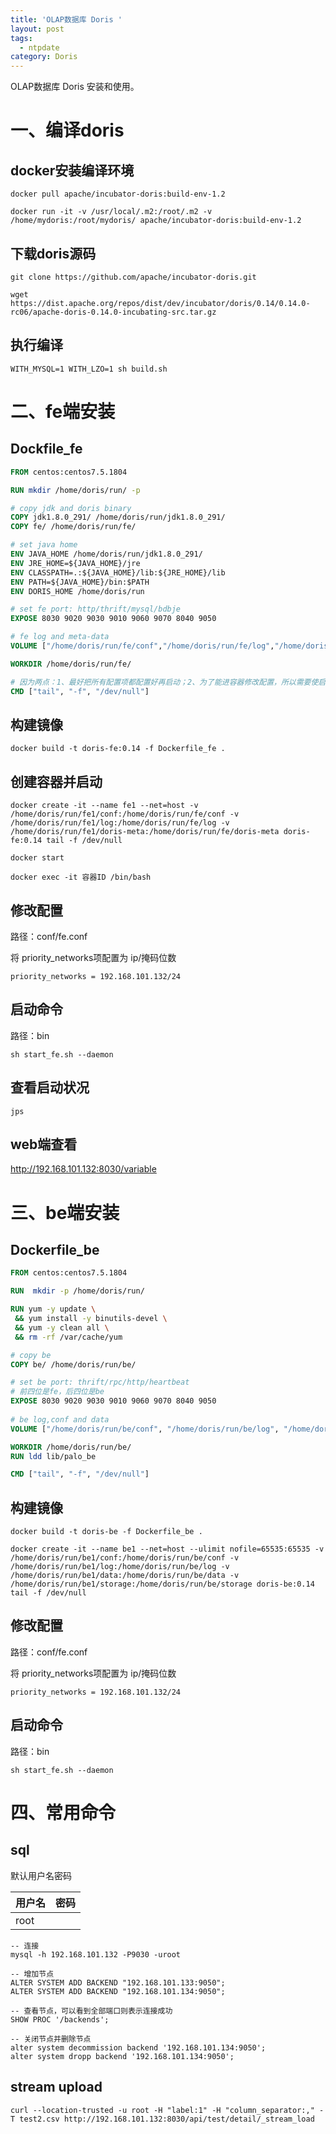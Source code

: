 ```yaml
---
title: 'OLAP数据库 Doris '
layout: post
tags:
  - ntpdate 
category: Doris 
---
```

OLAP数据库 Doris  安装和使用。

<!--more-->

# 一、编译doris

## docker安装编译环境

```
docker pull apache/incubator-doris:build-env-1.2

docker run -it -v /usr/local/.m2:/root/.m2 -v /home/mydoris:/root/mydoris/ apache/incubator-doris:build-env-1.2
```

## 下载doris源码

```
git clone https://github.com/apache/incubator-doris.git

wget https://dist.apache.org/repos/dist/dev/incubator/doris/0.14/0.14.0-rc06/apache-doris-0.14.0-incubating-src.tar.gz
```

## 执行编译

```
WITH_MYSQL=1 WITH_LZO=1 sh build.sh
```



# 二、fe端安装

## Dockfile_fe

```dockerfile
FROM centos:centos7.5.1804

RUN mkdir /home/doris/run/ -p

# copy jdk and doris binary
COPY jdk1.8.0_291/ /home/doris/run/jdk1.8.0_291/
COPY fe/ /home/doris/run/fe/

# set java home
ENV JAVA_HOME /home/doris/run/jdk1.8.0_291/
ENV JRE_HOME=${JAVA_HOME}/jre
ENV CLASSPATH=.:${JAVA_HOME}/lib:${JRE_HOME}/lib
ENV PATH=${JAVA_HOME}/bin:$PATH
ENV DORIS_HOME /home/doris/run

# set fe port: http/thrift/mysql/bdbje
EXPOSE 8030 9020 9030 9010 9060 9070 8040 9050

# fe log and meta-data
VOLUME ["/home/doris/run/fe/conf","/home/doris/run/fe/log","/home/doris/run/fe/doris-meta"]

WORKDIR /home/doris/run/fe/

# 因为两点：1、最好把所有配置项都配置好再启动；2、为了能进容器修改配置，所以需要使启动容器后容器不立马退出，所以配置了一个能一直运行的命令
CMD ["tail", "-f", "/dev/null"]
```

## 构建镜像

```
docker build -t doris-fe:0.14 -f Dockerfile_fe .
```

## 创建容器并启动

```
docker create -it --name fe1 --net=host -v /home/doris/run/fe1/conf:/home/doris/run/fe/conf -v /home/doris/run/fe1/log:/home/doris/run/fe/log -v /home/doris/run/fe1/doris-meta:/home/doris/run/fe/doris-meta doris-fe:0.14 tail -f /dev/null

docker start

docker exec -it 容器ID /bin/bash
```

## 修改配置

路径：conf/fe.conf

将 priority_networks项配置为 ip/掩码位数

```
priority_networks = 192.168.101.132/24
```

## 启动命令

路径：bin

```
sh start_fe.sh --daemon
```

## 查看启动状况

```
jps
```

## web端查看

http://192.168.101.132:8030/variable

# 三、be端安装

## Dockerfile_be

```dockerfile
FROM centos:centos7.5.1804

RUN  mkdir -p /home/doris/run/

RUN yum -y update \
 && yum install -y binutils-devel \
 && yum -y clean all \
 && rm -rf /var/cache/yum

# copy be
COPY be/ /home/doris/run/be/

# set be port: thrift/rpc/http/heartbeat
# 前四位是fe，后四位是be
EXPOSE 8030 9020 9030 9010 9060 9070 8040 9050
 
# be log,conf and data
VOLUME ["/home/doris/run/be/conf", "/home/doris/run/be/log", "/home/doris/run/be/data/","/home/doris/run/be/storage/"]

WORKDIR /home/doris/run/be/
RUN ldd lib/palo_be

CMD ["tail", "-f", "/dev/null"]
```

## 构建镜像

```
docker build -t doris-be -f Dockerfile_be .

docker create -it --name be1 --net=host --ulimit nofile=65535:65535 -v /home/doris/run/be1/conf:/home/doris/run/be/conf -v /home/doris/run/be1/log:/home/doris/run/be/log -v /home/doris/run/be1/data:/home/doris/run/be/data -v /home/doris/run/be1/storage:/home/doris/run/be/storage doris-be:0.14 tail -f /dev/null
```

## 修改配置

路径：conf/fe.conf

将 priority_networks项配置为 ip/掩码位数

```
priority_networks = 192.168.101.132/24
```

## 启动命令

路径：bin

```
sh start_fe.sh --daemon
```

# 四、常用命令

## sql

默认用户名密码

| 用户名 | 密码 |
| ------ | ---- |
| root   |      |



```mysql
-- 连接
mysql -h 192.168.101.132 -P9030 -uroot

-- 增加节点
ALTER SYSTEM ADD BACKEND "192.168.101.133:9050";
ALTER SYSTEM ADD BACKEND "192.168.101.134:9050";

-- 查看节点，可以看到全部端口则表示连接成功
SHOW PROC '/backends';

-- 关闭节点并删除节点
alter system decommission backend '192.168.101.134:9050';
alter system dropp backend '192.168.101.134:9050';
```

## stream upload

```
curl --location-trusted -u root -H "label:1" -H "column_separator:," -T test2.csv http://192.168.101.132:8030/api/test/detail/_stream_load
```

